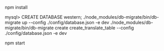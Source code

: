 npm install

mysql> CREATE DATABASE western;
./node_modules/db-migrate/bin/db-migrate up --config ./config/database.json -e dev
./node_modules/db-migrate/bin/db-migrate create create_translate_table --config ./config/database.json -e dev



npm start

